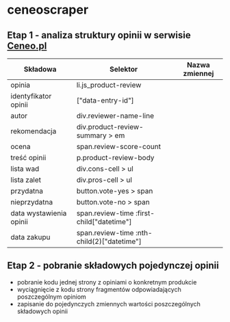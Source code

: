 # ceneoscraper
## Etap 1 - analiza struktury opinii w serwisie [Ceneo.pl](https://www.ceneo.pl)
|Składowa               |Selektor|Nazwa zmiennej|
|-----------------------|--------|--------------|
|opinia                 |li.js_product-review|
|identyfikator opinii   |["data-entry-id"]
|autor                  |div.reviewer-name-line
|rekomendacja           |div.product-review-summary > em
|ocena                  |span.review-score-count
|treść opinii           |p.product-review-body
|lista wad              |div.cons-cell > ul                                  |
|lista zalet            |div.pros-cell > ul                                  |
|przydatna              |button.vote-yes > span                              |
|nieprzydatna           |button.vote-no > span                               |
|data wystawienia opinii|span.review-time :first-child["datetime"]|
|data zakupu            |span.review-time :nth-child(2)["datetime"]|
## Etap 2 - pobranie składowych pojedynczej opinii
- pobranie kodu jednej strony z opiniami o konkretnym produkcie
- wyciągnięcie z kodu strony fragmentów odpowiadających poszczególnym opiniom
- zapisanie do pojedynczych zmiennych wartości poszczególnych składowych opinii